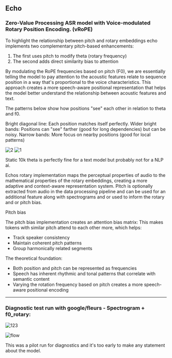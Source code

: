 ## Echo
### Zero-Value Processing ASR model with Voice-modulated Rotary Position Encoding. (vRoPE)

To highlight the relationship between pitch and rotary embeddings echo implements two complementary pitch-based enhancements:

1. The first uses pitch to modify theta (rotary frequency)
2. The second adds direct similarity bias to attention

By modulating the RoPE frequencies based on pitch (F0), we are essentially telling the model to pay attention to the acoustic features relate to sequence position in a way that's proportional to the voice characteristics.  This approach creates a more speech-aware positional representation that helps the model better understand the relationship between acoustic features and text.

The patterns below show how positions "see" each other in relation to theta and f0. 

Bright diagonal line: Each position matches itself perfectly.
Wider bright bands: Positions can "see" farther (good for long dependencies) but can be noisy.
Narrow bands: More focus on nearby positions (good for local patterns)

![2](https://github.com/user-attachments/assets/28d00fc5-2676-41ed-a971-e4d857af43f8)
![1](https://github.com/user-attachments/assets/9089e806-966b-41aa-8793-bee03a6e6be1)

Static 10k theta is perfectly fine for a text model but probably not for a NLP ai.

Echos rotary implementation maps the perceptual properties of audio to the mathematical properties of the rotary embeddings, creating a more adaptive and context-aware representation system. Pitch is optionally extracted from audio in the data processing pipeline and can be used for an additional feature along with spectrograms and or used to inform the rotary and or pitch bias.

Pitch bias

The pitch bias implementation creates an attention bias matrix:
This makes tokens with similar pitch attend to each other more, which helps:

- Track speaker consistency
- Maintain coherent pitch patterns
- Group harmonically related segments

The theoretical foundation:
- Both position and pitch can be represented as frequencies
- Speech has inherent rhythmic and tonal patterns that correlate with semantic content
- Varying the rotation frequency based on pitch creates a more speech-aware positional encoding

--- 

### Diagnostic test run with google/fleurs - Spectrogram + f0_rotary:

![123](https://github.com/user-attachments/assets/8eb4146b-2dfe-4e93-9f14-789ac5f5d3af)

![flow](https://github.com/user-attachments/assets/28298306-816d-40b5-8390-63c762e0b69f)

This was a pilot run for diagnostics and it's too early to make any statement about the model.

